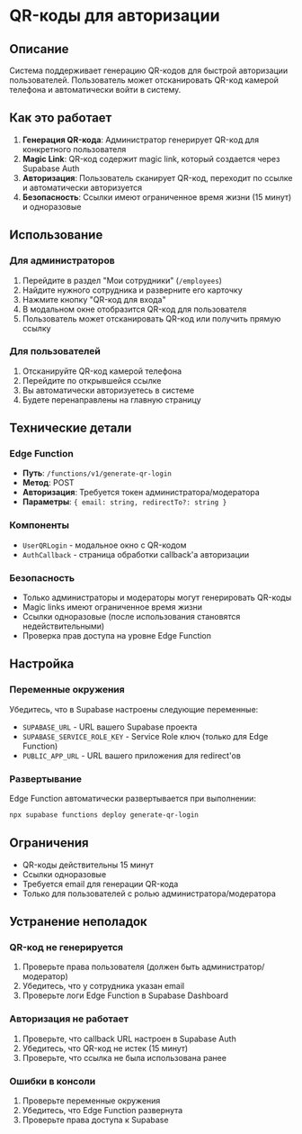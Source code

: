 # QR-коды для авторизации

## Описание

Система поддерживает генерацию QR-кодов для быстрой авторизации пользователей. Пользователь может отсканировать QR-код камерой телефона и автоматически войти в систему.

## Как это работает

1. **Генерация QR-кода**: Администратор генерирует QR-код для конкретного пользователя
2. **Magic Link**: QR-код содержит magic link, который создается через Supabase Auth
3. **Авторизация**: Пользователь сканирует QR-код, переходит по ссылке и автоматически авторизуется
4. **Безопасность**: Ссылки имеют ограниченное время жизни (15 минут) и одноразовые

## Использование

### Для администраторов

1. Перейдите в раздел "Мои сотрудники" (`/employees`)
2. Найдите нужного сотрудника и разверните его карточку
3. Нажмите кнопку "QR-код для входа"
4. В модальном окне отобразится QR-код для пользователя
5. Пользователь может отсканировать QR-код или получить прямую ссылку

### Для пользователей

1. Отсканируйте QR-код камерой телефона
2. Перейдите по открывшейся ссылке
3. Вы автоматически авторизуетесь в системе
4. Будете перенаправлены на главную страницу

## Технические детали

### Edge Function

- **Путь**: `/functions/v1/generate-qr-login`
- **Метод**: POST
- **Авторизация**: Требуется токен администратора/модератора
- **Параметры**: `{ email: string, redirectTo?: string }`

### Компоненты

- `UserQRLogin` - модальное окно с QR-кодом
- `AuthCallback` - страница обработки callback'а авторизации

### Безопасность

- Только администраторы и модераторы могут генерировать QR-коды
- Magic links имеют ограниченное время жизни
- Ссылки одноразовые (после использования становятся недействительными)
- Проверка прав доступа на уровне Edge Function

## Настройка

### Переменные окружения

Убедитесь, что в Supabase настроены следующие переменные:

- `SUPABASE_URL` - URL вашего Supabase проекта
- `SUPABASE_SERVICE_ROLE_KEY` - Service Role ключ (только для Edge Function)
- `PUBLIC_APP_URL` - URL вашего приложения для redirect'ов

### Развертывание

Edge Function автоматически развертывается при выполнении:

```bash
npx supabase functions deploy generate-qr-login
```

## Ограничения

- QR-коды действительны 15 минут
- Ссылки одноразовые
- Требуется email для генерации QR-кода
- Только для пользователей с ролью администратора/модератора

## Устранение неполадок

### QR-код не генерируется

1. Проверьте права пользователя (должен быть администратор/модератор)
2. Убедитесь, что у сотрудника указан email
3. Проверьте логи Edge Function в Supabase Dashboard

### Авторизация не работает

1. Проверьте, что callback URL настроен в Supabase Auth
2. Убедитесь, что QR-код не истек (15 минут)
3. Проверьте, что ссылка не была использована ранее

### Ошибки в консоли

1. Проверьте переменные окружения
2. Убедитесь, что Edge Function развернута
3. Проверьте права доступа к Supabase

